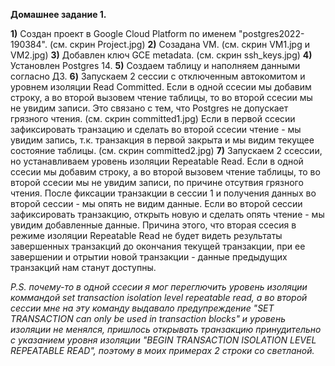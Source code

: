 **Домашнее задание 1.**

**1)** Создан проект в Google Cloud Platform по именем "postgres2022-190384". (см. скрин Project.jpg)
**2)** Созадана VM. (см. скрин VM1.jpg и VM2.jpg)
**3)** Добавлен ключ GCE metadata. (см. скрин ssh_keys.jpg)
**4)** Установлен Postgres 14.
**5)** Создаем таблицу и наполняем данными согласно ДЗ.
**6)** Запускаем 2 сессии с отключенным автокомитом и уровнем изоляции Read Committed.
Если в одной ссесии мы добавим строку, а во второй вызовем чтение таблицы, то во второй ссесии мы не увидим записи.
Это связано с тем, что Postgres не допускает грязного чтения. (см. скрин committed1.jpg)
Если в первой ссесии зафиксировать транзацию и сделать во второй ссесии чтение - мы увидим запись, т.к. транзакция в первой закрыта и мы видим текущее состояние таблицы. (см. скрин committed2.jpg)
**7)** Запускаем 2 ссессии, но устанавливаем уровень изоляции Repeatable Read.
Если в одной ссесии мы добавим строку, а во второй вызовем чтение таблицы, то во второй ссесии мы не увидим записи, по причине отсутвия грязного чтения.
После фиксации транзакции в сессии 1 и получения данных во второй сессии - мы опять не видим данные.
Если во второй сессии зафиксировать транзакцию, открыть новую и сделать опять чтение - мы увидим добавленные данные.
Причина этого, что вторая ссесия в режиме изоляции Repeatable Read не будет видеть результаты завершенных транзакций до окончания текущей транзакции, при ее завершении и отрытии новой транзакции - данные предыдущих транзакций нам станут доступны.

*P.S. почему-то в одной ссесии я мог переглючить уровень изоляции коммандой set transaction isolation level repeatable read, а во второй сессии мне на эту команду выдавало предупреждение "SET TRANSACTION can only be used in transaction blocks" и уровень изоляции не менялся, пришлось открывать транзакцию принудительно с указанием уровня изоляции "BEGIN TRANSACTION ISOLATION LEVEL REPEATABLE READ", поэтому в моих примерах 2 строки со светланой.*
